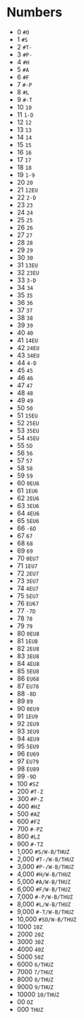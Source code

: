 # Numbers

* 0 `#O`
* 1 `#S`
* 2 `#T-`
* 3 `#P-`
* 4 `#H`
* 5 `#A`
* 6 `#F`
* 7 `#-P`
* 8 `#L`
* 9 `#-T`
* 10 `10`
* 11 `1-D`
* 12 `12`
* 13 `13`
* 14 `14`
* 15 `15`
* 16 `16`
* 17 `17`
* 18 `18`
* 19 `1-9`
* 20 `20`
* 21 `12EU`
* 22 `2-D`
* 23 `23`
* 24 `24`
* 25 `25`
* 26 `26`
* 27 `27`
* 28 `28`
* 29 `29`
* 30 `30`
* 31 `13EU`
* 32 `23EU`
* 33 `3-D`
* 34 `34`
* 35 `35`
* 36 `36`
* 37 `37`
* 38 `38`
* 39 `39`
* 40 `40`
* 41 `14EU`
* 42 `24EU`
* 43 `34EU`
* 44 `4-D`
* 45 `45`
* 46 `46`
* 47 `47`
* 48 `48`
* 49 `49`
* 50 `50`
* 51 `15EU`
* 52 `25EU`
* 53 `35EU`
* 54 `45EU`
* 55 `5D`
* 56 `56`
* 57 `57`
* 58 `58`
* 59 `59`
* 60 `0EU6`
* 61 `1EU6`
* 62 `2EU6`
* 63 `3EU6`
* 64 `4EU6`
* 65 `5EU6`
* 66 `-6D`
* 67 `67`
* 68 `68`
* 69 `69`
* 70 `0EU7`
* 71 `1EU7`
* 72 `2EU7`
* 73 `3EU7`
* 74 `4EU7`
* 75 `5EU7`
* 76 `EU67`
* 77 `-7D`
* 78 `78`
* 79 `79`
* 80 `0EU8`
* 81 `1EU8`
* 82 `2EU8`
* 83 `3EU8`
* 84 `4EU8`
* 85 `5EU8`
* 86 `EU68`
* 87 `EU78`
* 88 `-8D`
* 89 `89`
* 90 `0EU9`
* 91 `1EU9`
* 92 `2EU9`
* 93 `3EU9`
* 94 `4EU9`
* 95 `5EU9`
* 96 `EU69`
* 97 `EU79`
* 98 `EU89`
* 99 `-9D`
* 100 `#SZ`
* 200 `#T-Z`
* 300 `#P-Z`
* 400 `#HZ`
* 500 `#AZ`
* 600 `#FZ`
* 700 `#-PZ`
* 800 `#LZ`
* 900 `#-TZ`
* 1,000 `#S/W-B/THUZ`
* 2,000 `#T-/W-B/THUZ`
* 3,000 `#P-/W-B/THUZ`
* 4,000 `#H/W-B/THUZ`
* 5,000 `#A/W-B/THUZ`
* 6,000 `#F/W-B/THUZ`
* 7,000 `#-P/W-B/THUZ`
* 8,000 `#L/W-B/THUZ`
* 9,000 `#-T/W-B/THUZ`
* 10,000 `#SO/W-B/THUZ`
* 1000 `10Z`
* 2000 `20Z`
* 3000 `30Z`
* 4000 `40Z`
* 5000 `50Z`
* 6000 `6/THUZ`
* 7000 `7/THUZ`
* 8000 `8/THUZ`
* 9000 `9/THUZ`
* 10000 `10/THUZ`
* 00 `OZ`
* 000 `THUZ`
